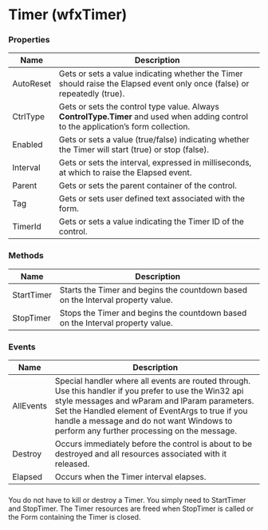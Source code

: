# Timer (wfxTimer)

### Properties

| Name                            | Description                    |
| ------------------------------- | ------------------------------ |
| AutoReset | Gets or sets a value indicating whether the Timer should raise the Elapsed event only once (false) or repeatedly (true).|
| CtrlType | Gets or sets the control type value. Always **ControlType.Timer** and used when adding control to the application’s form collection.|
| Enabled | Gets or sets a value (true/false) indicating whether the Timer will start (true) or stop (false).|
| Interval | Gets or sets the interval, expressed in milliseconds, at which to raise the Elapsed event.|
| Parent | Gets or sets the parent container of the control.|
| Tag | Gets or sets user defined text associated with the form.|
| TimerId | Gets or sets a value indicating the Timer ID of the control.|

### Methods
| Name                            | Description                    |
| ------------------------------- | ------------------------------ |
| StartTimer | Starts the Timer and begins the countdown based on the Interval property value.|
| StopTimer | Stops the Timer and begins the countdown based on the Interval property value.|

### Events
| Name                            | Description                    |
| ------------------------------- | ------------------------------ |
| AllEvents | Special handler where all events are routed through. Use this handler if you prefer to use the Win32 api style messages and wParam and lParam parameters. Set the Handled element of EventArgs to true if you handle a message and do not want Windows to perform any further processing on the message.|
| Destroy | Occurs immediately before the control is about to be destroyed and all resources associated with it released.|
| Elapsed | Occurs when the Timer interval elapses.|


###
You do not have to kill or destroy a Timer. You simply need to StartTimer and StopTimer. The Timer resources are freed when StopTimer is called or the Form containing the Timer is closed.

